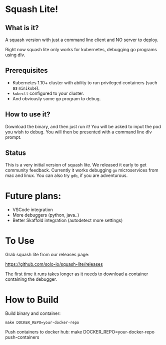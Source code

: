# Squash Lite!

## What is it?
A squash version with just a command line client and NO server to deploy.

Right now squash lite only works for kubernetes, debugging go programs using dlv.

## Prerequisites
- Kubernetes 1.10+ cluster with ability to run privileged containers (such as `minikube`).
- `kubectl` configured to your cluster.
- And obviously some go program to debug.

## How to use it?

Download the binary, and then just run it!
You will be asked to input the pod you wish to debug. You will then be presented with a command line dlv prompt.

## Status
This is a very initial version of squash lite. We released it early to get community feedback.
Currently it works debugging `go` microservices from mac and linux. 
You can also try `gdb`, if you are adventurous.

# Future plans:

- VSCode integration
- More debuggers (python, java..)
- Better Skaffold integration (autodetect more settings)

# To Use
Grab squash lite from our releases page:

https://github.com/solo-io/squash-lite/releases

The first time it runs takes longer as it needs to download a container containing the debugger.

# How to Build

Build binary and container:
```
make DOCKER_REPO=your-docker-repo
``` 

Push containers to docker hub:
make DOCKER_REPO=your-docker-repo push-containers